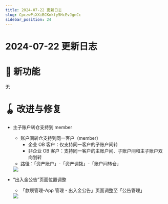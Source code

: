 ```yaml
---
title: 2024-07-22 更新日志
slug: CpczwPiXXiBCKnkfy5HcEvJgnCc
sidebar_position: 24
---
```



# 2024-07-22 更新日志

# 🎉 新功能

无

# 🪀 改进与修复

- 主子账户转仓支持到 member
    - 账户间转仓支持到同一客户（member）
        - 企业 OB 客户：仅支持同一客户的子账户间转
        - 非企业 OB 客户：支持同一客户的主账户间、子账户间和主子账户双向划转
    - 路径：「资产账户」-「资产调拨」-「账户间转仓」
    <img src="/assets/EYaAbRQixoyRKUxGtFVc5w1pnac.png" src-width="3268" src-height="1696" align="center"/>

- “出入金公告”页面位置调整
    - 「款项管理-App 管理 - 出入金公告」页面调整至「公告管理」
    <img src="/assets/DEAWbOtu1oCwI5xHRnUcJztEnCb.png" src-width="3790" src-height="1524" align="center"/>
    
